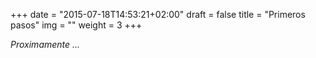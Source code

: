 +++
date = "2015-07-18T14:53:21+02:00"
draft = false
title = "Primeros pasos"
img = ""
weight = 3
+++

*Proximamente ...*
